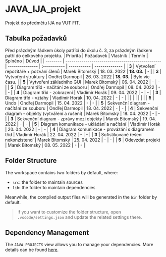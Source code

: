 # JAVA_IJA_projekt
Projekt do předmětu IJA na VUT FIT.

## Tabulka požadavků
Před prázdným řádkem úkoly patřící do úkolu č. 3, za prázdným řádkem patří do celkového projektu.
| Priorita | Požadavek                                        | Vlastník        | Termín       | Splněno     | Důvod          |
| -------- | ------------------------------------------------ | --------------- | :----------- | ----------- | -------------- |
| **3**    | Vytvoření repozitáře + pozvání členů             | Marek Bitomský  | 18. 03. 2022 | **18. 03.** | -              |
| **3**    | Vytvoření struktury                              | Ondřej Darmopil | 26. 03. 2022 | **18. 03.** | Bylo víc času. |
| **5**    | Vytvoření základního GUI                         | Marek Bitomský  | 06. 04. 2022 | -           | -              |
| **5**    | Diagram tříd - načítání ze souboru               | Ondřej Darmopil | 08. 04. 2022 | -           | -              |
| **4**    | Diagram tříd - zobrazení                         | Vladimír Horák  | 09. 04. 2022 | -           | -              |
| **3**    | Diagram tříd - vztahy                            | Vladimír Horák  | 10. 04. 2022 | -           | -              |
|          |                                                  |                 |              |             |                |
| **5**    | Undo                                             | Ondřej Darmopil | 15. 04. 2022 | -           | -              |
| **5**    | Sekvenční diagram - načítání ze souboru          | Ondřej Darmopil | 18. 04. 2022 | -           | -              |
| **4**    | Sekvenční diagram - objekty (vytváření a rušení) | Marek Bitomský  | 18. 04. 2022 | -           | -              |
| **3**    | Sekvenční diagram - zprávy mezi objekty          | Marek Bitomský  | 19. 04. 2022 | -           | -              |
| **5**    | Diagram komunikace - ukládání a načítání         | Vladimír Horák  | 20. 04. 2022 | -           | -              |
| **4**    | Diagram komunikace - provázání s diagramem tříd  | Vladimír Horák  | 22. 04. 2022 | -           | -              |
| **3**    | Sofistikované řešení nekonzistencí               | Marek Bitomský  | 25. 04. 2022 | -           | -              |
| **5**    | Odevzdat projekt                                 | Marek Bitomský  | 08. 05. 2022 | -           | -              |


## Folder Structure

The workspace contains two folders by default, where:

- `src`: the folder to maintain sources
- `lib`: the folder to maintain dependencies

Meanwhile, the compiled output files will be generated in the `bin` folder by default.

> If you want to customize the folder structure, open `.vscode/settings.json` and update the related settings there.

## Dependency Management

The `JAVA PROJECTS` view allows you to manage your dependencies. More details can be found [here](https://github.com/microsoft/vscode-java-dependency#manage-dependencies).
